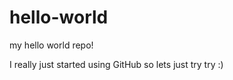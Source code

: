 hello-world
===========

my hello world repo!

I really just started using GitHub so lets just try try :)
